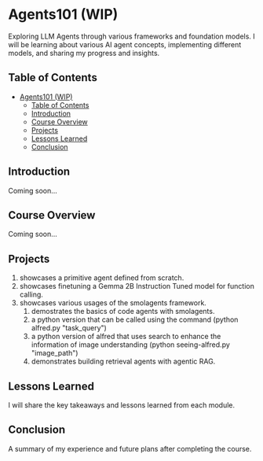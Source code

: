 # Agents101 (WIP)

Exploring LLM Agents through various frameworks and foundation models. I will be learning about various AI agent concepts, implementing different models, and sharing my progress and insights.

## Table of Contents
- [Agents101 (WIP)](#agents101-wip)
  - [Table of Contents](#table-of-contents)
  - [Introduction](#introduction)
  - [Course Overview](#course-overview)
  - [Projects](#projects)
  - [Lessons Learned](#lessons-learned)
  - [Conclusion](#conclusion)

## Introduction

Coming soon...

## Course Overview

Coming soon...

## Projects
1. [](./primitive/) showcases a primitive agent defined from scratch.
2. [](./fine-tune-function-calling/) showcases finetuning a Gemma 2B Instruction Tuned model for function calling.
3. [](./smolagents-demos/) showcases various usages of the smolagents framework.
   1. [](./smolagents-demos/code_agents_with_smolagents.ipynb) demostrates the basics of code agents with smolagents.
   2. [](./smolagents-demos/alfred.py) a python version that can be called using the command (python alfred.py "task_query")
   3. [](./smolagents-demos/seeing-alfred.py) a python version of alfred that uses search to enhance the information of image understanding (python seeing-alfred.py "image_path")
   4. [](./smolagents-demos/retrieval_agents.ipynb) demonstrates building retrieval agents with agentic RAG.

## Lessons Learned
I will share the key takeaways and lessons learned from each module.

## Conclusion
A summary of my experience and future plans after completing the course.